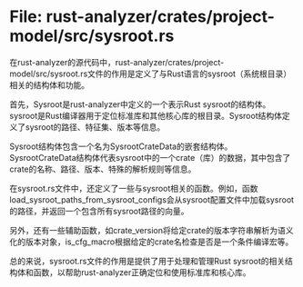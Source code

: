 # File: rust-analyzer/crates/project-model/src/sysroot.rs

在rust-analyzer的源代码中，rust-analyzer/crates/project-model/src/sysroot.rs文件的作用是定义了与Rust语言的sysroot（系统根目录）相关的结构体和功能。

首先，Sysroot是rust-analyzer中定义的一个表示Rust sysroot的结构体。sysroot是Rust编译器用于定位标准库和其他核心库的根目录。Sysroot结构体定义了sysroot的路径、特征集、版本等信息。

Sysroot结构体包含一个名为SysrootCrateData的嵌套结构体。SysrootCrateData结构体代表sysroot中的一个crate（库）的数据，其中包含了crate的名称、路径、版本、特殊的解析规则等信息。

在sysroot.rs文件中，还定义了一些与sysroot相关的函数。例如，函数load_sysroot_paths_from_sysroot_configs会从sysroot配置文件中加载sysroot的路径，并返回一个包含所有sysroot路径的向量。

另外，还有一些辅助函数，如crate_version将给定crate的版本字符串解析为语义化的版本对象，is_cfg_macro根据给定的crate名检查是否是一个条件编译宏等。

总的来说，sysroot.rs文件的作用是提供了用于处理和管理Rust sysroot的相关结构体和函数，以帮助rust-analyzer正确定位和使用标准库和核心库。

